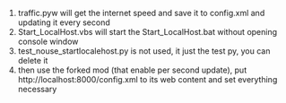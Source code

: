 1. traffic.pyw will get the internet speed and save it to config.xml and updating it every second
2. Start_LocalHost.vbs will start the Start_LocalHost.bat without opening console window
3. test_nouse_startlocalehost.py is not used, it just the test py, you can delete it
4. then use the forked mod (that enable per second update), put http://localhost:8000/config.xml to its web content and set everything necessary
